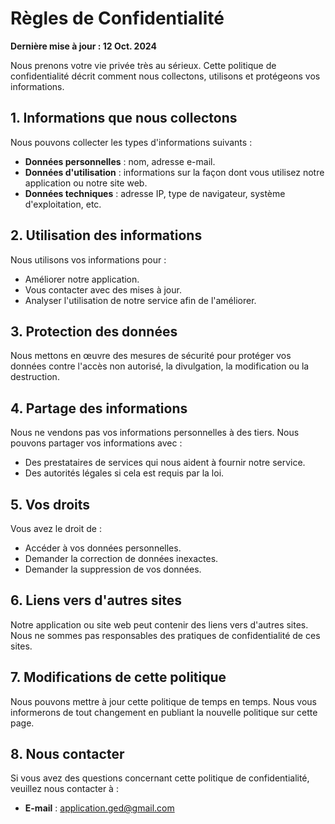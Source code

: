# Règles de Confidentialité

**Dernière mise à jour : 12 Oct. 2024**

Nous prenons votre vie privée très au sérieux. Cette politique de confidentialité décrit comment nous collectons, utilisons et protégeons vos informations.

## 1. Informations que nous collectons
Nous pouvons collecter les types d'informations suivants :
- **Données personnelles** : nom, adresse e-mail.
- **Données d'utilisation** : informations sur la façon dont vous utilisez notre application ou notre site web.
- **Données techniques** : adresse IP, type de navigateur, système d'exploitation, etc.

## 2. Utilisation des informations
Nous utilisons vos informations pour :
- Améliorer notre application.
- Vous contacter avec des mises à jour.
- Analyser l'utilisation de notre service afin de l'améliorer.

## 3. Protection des données
Nous mettons en œuvre des mesures de sécurité pour protéger vos données contre l'accès non autorisé, la divulgation, la modification ou la destruction.

## 4. Partage des informations
Nous ne vendons pas vos informations personnelles à des tiers. Nous pouvons partager vos informations avec :
- Des prestataires de services qui nous aident à fournir notre service.
- Des autorités légales si cela est requis par la loi.

## 5. Vos droits
Vous avez le droit de :
- Accéder à vos données personnelles.
- Demander la correction de données inexactes.
- Demander la suppression de vos données.

## 6. Liens vers d'autres sites
Notre application ou site web peut contenir des liens vers d'autres sites. Nous ne sommes pas responsables des pratiques de confidentialité de ces sites.

## 7. Modifications de cette politique
Nous pouvons mettre à jour cette politique de temps en temps. Nous vous informerons de tout changement en publiant la nouvelle politique sur cette page.

## 8. Nous contacter
Si vous avez des questions concernant cette politique de confidentialité, veuillez nous contacter à :
- **E-mail** : application.ged@gmail.com
